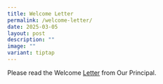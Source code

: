 ```yaml
---
title: Welcome Letter
permalink: /welcome-letter/
date: 2025-03-05
layout: post
description: ""
image: ""
variant: tiptap
---
```

<p>Please read the Welcome <a href="/files/Welcome_Letter_from_Principal_2025.pdf" rel="noopener noreferrer nofollow" target="_blank">Letter</a> from Our
Principal.</p>